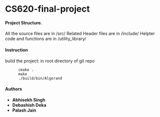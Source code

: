 # CS620-final-project

#### Project Structure.

All the source files are in /src/
Related Header files are in /include/
Helpter code and functions are in /utility_library/

#### Instruction
build the project: in root directory of git repo

          cmake .
          make
          ./build/bin/Algorand
          
#### Authors

* **Abhisekh Singh** 
* **Debashish Deka** 
* **Palash Jain** 
